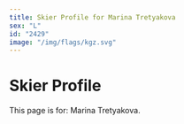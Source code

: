```yaml
---
title: Skier Profile for Marina Tretyakova
sex: "L"
id: "2429"
image: "/img/flags/kgz.svg" 
---
```


# Skier Profile

This page is for: Marina Tretyakova.
    